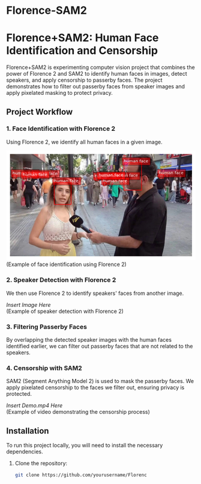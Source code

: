 # Florence-SAM2

# Florence+SAM2: Human Face Identification and Censorship

Florence+SAM2 is experimenting computer vision project that combines the power of Florence 2 and SAM2 to identify human faces in images, detect speakers, and apply censorship to passerby faces. The project demonstrates how to filter out passerby faces from speaker images and apply pixelated masking to protect privacy.

## Project Workflow

### 1. Face Identification with Florence 2
Using Florence 2, we identify all human faces in a given image. 

![Florence Result](result/Florence_result.png)  
(Example of face identification using Florence 2)

### 2. Speaker Detection with Florence 2
We then use Florence 2 to identify speakers' faces from another image.

*Insert Image Here*  
(Example of speaker detection with Florence 2)

### 3. Filtering Passerby Faces
By overlapping the detected speaker images with the human faces identified earlier, we can filter out passerby faces that are not related to the speakers.

### 4. Censorship with SAM2
SAM2 (Segment Anything Model 2) is used to mask the passerby faces. We apply pixelated censorship to the faces we filter out, ensuring privacy is protected.

*Insert Demo.mp4 Here*  
(Example of video demonstrating the censorship process)

## Installation

To run this project locally, you will need to install the necessary dependencies.

1. Clone the repository:
   ```bash
   git clone https://github.com/yourusername/Florenc
